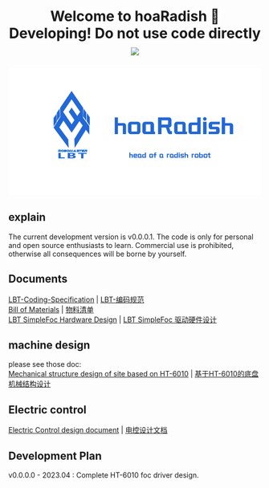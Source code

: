 <h1 align<h1 align="center">Welcome to hoaRadish 👋  </br>
 Developing! Do not use code directly <img src="https://img.shields.io/badge/hoaRadish-v0.0.0-blue"/></h1>   

<p align="left">
    <img width="800" src="doc/res/front.png">
</p>

## explain
The current development version is v0.0.0.1. The code is only for personal and open source enthusiasts to learn. Commercial use is prohibited, otherwise all consequences will be borne by yourself.

## Documents  
[LBT-Coding-Specification](doc/develop/LBT-Coding-Specification_zhCN.md)
| [LBT-编码规范](doc/develop/LBT-Coding-Specification_zhCN.md)  
[Bill of Materials](doc/hardware/LBT_hoar_v0.0.0.0_hardware_list_zh_CN.md) | 
[物料清单](doc/hardware/LBT_hoar_v0.0.0.0_hardware_list_zh_CN.md)  
[LBT SimpleFoc Hardware Design](doc/Boards/LBT_SimpleFoc/LBT_SimpleFoc_hardware_design_en.md) | [LBT SimpleFoc 驱动硬件设计](doc/Boards/LBT_SimpleFoc/LBT_SimpleFoc_hardware_design_zh_CN.md)


##  machine design 
please see those doc:  
[Mechanical structure design of site based on HT-6010](doc/machinery/Motor/HT6010/README.md) | [基于HT-6010的底盘机械结构设计](doc/machinery/Motor/HT6010/README_zh_CN.md)


## Electric control
[Electric Control design document](doc/develop/electric_ctrl/electric_ctrl_design_doc_zh_CN.md) | [电控设计文档](doc/develop/electric_ctrl/electric_ctrl_design_doc_zh_CN.md)


##  Development Plan 
v0.0.0.0 - 2023.04 :  Complete HT-6010 foc driver design.